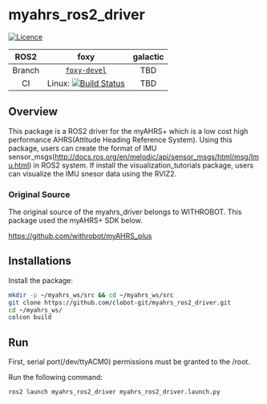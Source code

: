 # myahrs_ros2_driver

[![Licence](https://img.shields.io/badge/License-Apache%202.0-blue.svg)](https://opensource.org/licenses/Apache-2.0)

|  ROS2      | foxy   | galactic
|:-------:|:-------:|:-------:|
| Branch  | [`foxy-devel`](https://github.com/clobot-git/myahrs_ros2_driver/tree/foxy-devel) | TBD
| CI  | Linux: [![Build Status](https://travis-ci.com/clobot-git/myahrs_ros2_driver.svg?branch=foxy-devel)](https://travis-ci.com/github/clobot-git/myahrs_ros2_driver/builds)| TBD |

## Overview

This package is a ROS2 driver for the myAHRS+ which is a low cost high performance AHRS(Attitude Heading Reference System). Using this package, users can create the format of IMU sensor_msgs(http://docs.ros.org/en/melodic/api/sensor_msgs/html/msg/Imu.html) in ROS2 system. If install the visualization_tutorials package, users can visualize the IMU snesor data using the RVIZ2.


### Original Source

The original source of the myahrs_driver belongs to WITHROBOT. This package used the myAHRS+ SDK below.

https://github.com/withrobot/myAHRS_plus


## Installations

Install the package:

```sh
mkdir -p ~/myahrs_ws/src && cd ~/myahrs_ws/src
git clone https://github.com/clobot-git/myahrs_ros2_driver.git
cd ~/myahrs_ws/
colcon build
```

## Run

First, serial port(/dev/ttyACM0) permissions must be granted to the /root.

Run the following command:

```sh
ros2 launch myahrs_ros2_driver myahrs_ros2_driver.launch.py
```

